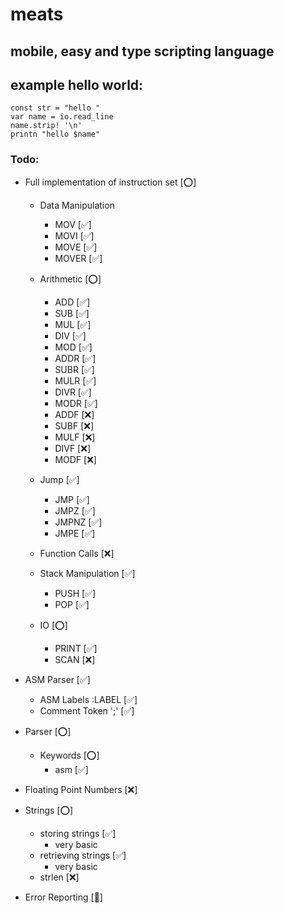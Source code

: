 # meats
## mobile, easy and type scripting language

## example hello world:
```
const str = "hello "
var name = io.read_line
name.strip! '\n'
printn "hello $name"
```

### Todo:


- Full implementation of instruction set [⭕]
	- Data Manipulation
		- MOV  	[✅]
		- MOVI  [✅]
		- MOVE  [✅]
		- MOVER [✅]

	- Arithmetic 	[⭕]
		- ADD 	[✅]
		- SUB 	[✅]
		- MUL 	[✅]
		- DIV 	[✅]
		- MOD 	[✅]
		- ADDR	[✅]
		- SUBR 	[✅]
		- MULR 	[✅]
		- DIVR 	[✅]
		- MODR 	[✅]
		- ADDF 	[❌]
		- SUBF 	[❌]
		- MULF 	[❌]
		- DIVF 	[❌]
		- MODF 	[❌]
	- Jump [✅]
		- JMP [✅]
		- JMPZ [✅]
		- JMPNZ [✅]
		- JMPE [✅]
	- Function Calls [❌]
   	- Stack Manipulation [✅]
		- PUSH [✅]
		- POP  [✅]
	- IO [⭕]
		- PRINT [✅]
		- SCAN  [❌]


- ASM Parser [✅]
	- ASM Labels :LABEL [✅]
	- Comment Token ';' [✅]
- Parser [⭕]
   	- Keywords [⭕]
   	  	- asm [✅]
- Floating Point Numbers [❌]
- Strings [⭕]
	- storing strings [✅]
		- very basic
	- retrieving strings [✅]
		- very basic
	- strlen [❌]
- Error Reporting [🤷]
